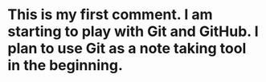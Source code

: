 # This is my first comment. I am starting to play with Git and GitHub. I plan to use Git as a note taking tool in the beginning.
